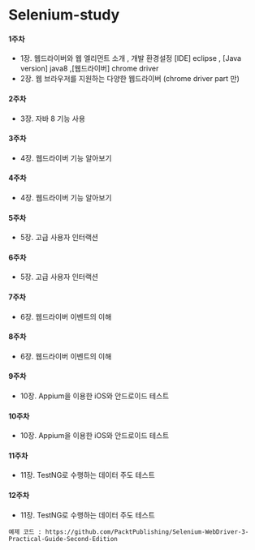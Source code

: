 # Selenium-study
#### 1주차	
+ 1장. 웹드라이버와 웹 엘리먼트 소개  , 개발 환경설정 
[IDE] eclipse , [Java version] java8 ,[웹드라이버] chrome driver 
+ 2장. 웹 브라우저를 지원하는 다양한 웹드라이버 (chrome driver part 만)
#### 2주차	
+ 3장. 자바 8 기능 사용 
#### 3주차	
+ 4장. 웹드라이버 기능 알아보기 
#### 4주차	
+ 4장. 웹드라이버 기능 알아보기 
#### 5주차
+ 5장. 고급 사용자 인터랙션
#### 6주차	
+ 5장. 고급 사용자 인터랙션
#### 7주차	
+ 6장. 웹드라이버 이벤트의 이해
#### 8주차	
+ 6장. 웹드라이버 이벤트의 이해
#### 9주차	
+ 10장. Appium을 이용한 iOS와 안드로이드 테스트
#### 10주차
+ 10장. Appium을 이용한 iOS와 안드로이드 테스트
#### 11주차	
+ 11장. TestNG로 수행하는 데이터 주도 테스트
#### 12주차	
+ 11장. TestNG로 수행하는 데이터 주도 테스트
```
예제 코드 : https://github.com/PacktPublishing/Selenium-WebDriver-3-Practical-Guide-Second-Edition
```  
